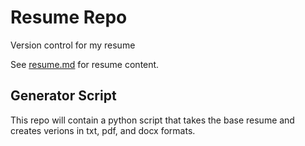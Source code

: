 # Resume Repo

Version control for my resume

See [resume.md](resume.md) for resume content.

## Generator Script

This repo will contain a python script that takes the base resume and creates verions in txt, pdf, and docx formats.
